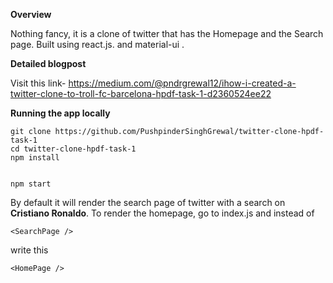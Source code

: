 **Overview**

Nothing fancy, it is a clone of twitter that has the Homepage and the Search page. Built using react.js. and material-ui .



**Detailed blogpost**

Visit this link- https://medium.com/@pndrgrewal12/ihow-i-created-a-twitter-clone-to-troll-fc-barcelona-hpdf-task-1-d2360524ee22

**Running the app locally**
```
git clone https://github.com/PushpinderSinghGrewal/twitter-clone-hpdf-task-1
cd twitter-clone-hpdf-task-1
npm install


npm start
```
By default it will render the search page of twitter with a search on **Cristiano Ronaldo**.
To render the homepage, go to index.js and instead of 

``` 
<SearchPage />
```
write this
```
<HomePage />
```



